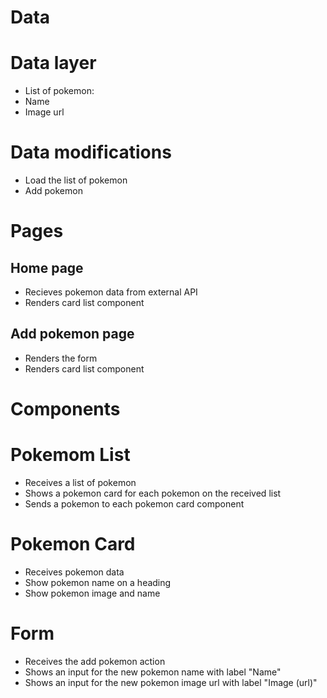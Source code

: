 # Data

# Data layer

- List of pokemon:
- Name
- Image url

# Data modifications

- Load the list of pokemon
- Add pokemon

# Pages

## Home page

- Recieves pokemon data from external API
- Renders card list component

## Add pokemon page

- Renders the form
- Renders card list component

# Components

# Pokemom List

- Receives a list of pokemon
- Shows a pokemon card for each pokemon on the received list
- Sends a pokemon to each pokemon card component

# Pokemon Card

- Receives pokemon data
- Show pokemon name on a heading
- Show pokemon image and name

# Form

- Receives the add pokemon action
- Shows an input for the new pokemon name with label "Name"
- Shows an input for the new pokemon image url with label "Image (url)"
